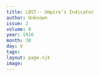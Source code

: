```yaml
---
title: LOST-- Umpire’s Indicator
author: Unknown
issue: 2
volume: 8
year: 1916
month: 30
day: V
tags:
layout: page.njk
image:
---
```



